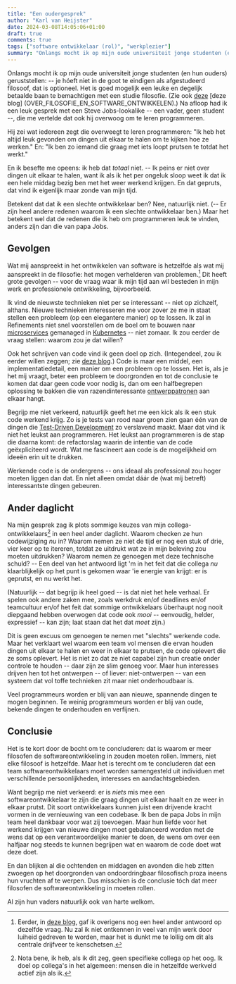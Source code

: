 ```yaml
---
title: "Een oudergesprek"
author: "Karl van Heijster"
date: 2024-03-08T14:05:06+01:00
draft: true
comments: true
tags: ["software ontwikkelaar (rol)", "werkplezier"]
summary: "Onlangs mocht ik op mijn oude universiteit jonge studenten (en hun ouders) geruststellen: het is goed mogelijk een leuke en degelijk betaalde baan te bemachtigen met een studie filosofie. Na afloop had ik een leuk gesprek met een Steve Jobs-lookalike -- een vader, geen student --, die me vertelde dat ook hij overwoog om te leren programmeren. Hij zei wat iedereen zegt die overweegt te leren programmeren: \"Ik heb het altijd leuk gevonden om dingen uit elkaar te halen om te kijken hoe ze werken.\" -- En ik besefte me opeens: ik heb dat *totaal* niet."
---
```


Onlangs mocht ik op mijn oude universiteit jonge studenten (en hun ouders) geruststellen: -- je hóeft niet in de goot te eindigen als afgestudeerd filosoof, dat is optioneel. Het is goed mogelijk een leuke en degelijk betaalde baan te bemachtigen met een studie filosofie. (Zie ook [deze](/blog/21/07/mijn-loopbaanwending/ "'Mijn loopbaanwending'") [deze blog] (OVER_FILOSOFIE_EN_SOFTWARE_ONTWIKKELEN).) Na afloop had ik een leuk gesprek met een Steve Jobs-lookalike -- een vader, geen student --, die me vertelde dat ook hij overwoog om te leren programmeren. 


Hij zei wat iedereen zegt die overweegt te leren programmeren: "Ik heb het altijd leuk gevonden om dingen uit elkaar te halen om te kijken hoe ze werken." En: "Ik ben zo iemand die graag met iets loopt prutsen te totdat het werkt."


En ik besefte me opeens: ik heb dat *totaal* niet. -- Ik peins er niet over dingen uit elkaar te halen, want ik als ik het per ongeluk sloop weet ik dat ik een hele middag bezig ben met het weer werkend krijgen. En dat gepruts, dat vind ik eigenlijk maar zonde van mijn tijd.


Betekent dat dat ik een slechte ontwikkelaar ben? Nee, natuurlijk niet. (-- Er zijn heel andere redenen waarom ik een slechte ontwikkelaar ben.) Maar het betekent wel dat de redenen die ik heb om programmeren leuk te vinden, anders zijn dan die van papa Jobs.


## Gevolgen


Wat mij aanspreekt in het ontwikkelen van software is hetzelfde als wat mij aanspreekt in de filosofie: het mogen verhelderen van problemen.[^1] Dit heeft grote gevolgen -- voor de vraag waar ik mijn tijd aan wil besteden in mijn werk en professionele ontwikkeling, bijvoorbeeld. 


Ik vind de nieuwste technieken niet per se interessant -- niet op zichzelf, althans. Nieuwe technieken interesseren me voor zover ze me in staat stellen een probleem (op een elegantere manier) op te lossen. Ik zal in Refinements niet snel voorstellen om de boel om te bouwen naar [microservices](https://microservices.io/) gemanaged in [Kubernetes](https://kubernetes.io/) -- niet zomaar. Ik zou eerder de vraag stellen: waarom zou je dat willen?


Ook het schrijven van code vind ik geen doel op zich. (Integendeel, zou ik eerder willen zeggen; zie [deze blog](/blog/21/08/moet-je-dit-willen-testen/ "'Moet je dit willen testen?'").) Code is maar een middel, een implementatiedetail, een manier om een probleem op te lossen. Het is, als je het mij vraagt, beter een probleem te doorgronden en tot de conclusie te komen dat daar geen code voor nodig is, dan om een halfbegrepen oplossing te bakken die van razendinteressante [ontwerppatronen](/tags/ontwerppatronen/ "Blogs met de tag 'ontwerppatronen'") aan elkaar hangt.


Begrijp me niet verkeerd, natuurlijk geeft het me een kick als ik een stuk code werkend krijg. Zo is je tests van rood naar groen zien gaan één van de dingen die [Test-Driven Development](/tags/test-driven-development/ "Blogs met de tag 'test-driven development'") zo verslavend maakt. Maar dat vind ik niet het leukst aan programmeren. Het leukst aan programmeren is de stap die daarna komt: de refactorslag waarin de intentie van de code geëxpliciteerd wordt. Wat me fascineert aan code is de mogelijkheid om ideeën erin uit te drukken. 


Werkende code is de ondergrens -- ons ideaal als professional zou hoger moeten liggen dan dat. En niet alleen omdat dáár de (wat mij betreft) interessantste dingen gebeuren.


## Ander daglicht


Na mijn gesprek zag ik plots sommige keuzes van mijn collega-ontwikkelaars[^2] in een heel ander daglicht. Waarom checken ze hun codewijziging *nu* in? Waarom nemen ze niet de tijd er nog een stuk of drie, vier keer op te itereren, totdat ze uitdrukt wat ze in mijn beleving zou moeten uitdrukken? Waarom nemen ze genoegen met deze technische schuld? -- Een deel van het antwoord ligt 'm in het feit dat die collega *nu* klaarblijkelijk op het punt is gekomen waar 'ie energie van krijgt: er is geprutst, en nu werkt het.


(Natuurlijk -- dat begrijp ik heel goed -- is dat niet het hele verhaal. Er spelen ook andere zaken mee, zoals werkdruk en/of deadlines en/of teamcultuur en/of het feit dat sommige ontwikkelaars überhaupt nog nooit diepgaand hebben overwogen dat code ook *mooi* -- eenvoudig, helder, expressief -- kan zijn; laat staan dat het dat *moet* zijn.)


Dit is geen excuus om genoegen te nemen met "slechts" werkende code. Maar het verklaart wel waarom een team vol mensen die ervan houden dingen uit elkaar te halen en weer in elkaar te prutsen, de code oplevert die ze soms oplevert. Het is niet zo dat ze niet capabel zijn hun creatie onder controle te houden -- daar zijn ze slim genoeg voor. Maar hun interesses drijven hen tot het ontwerpen -- of liever: niet-ontwerpen -- van een systeem dat vol toffe technieken zit maar niet onderhoudbaar is.


Veel programmeurs worden er blij van aan nieuwe, spannende dingen te mogen beginnen. Te weinig programmeurs worden er blij van oude, bekende dingen te onderhouden en verfijnen.


## Conclusie


Het is te kort door de bocht om te concluderen: dat is waarom er meer filosofen de softwareontwikkeling in zouden moeten rollen. Immers, niet elke filosoof is hetzelfde. Maar het is terecht om te concluderen dat een team softwareontwikkelaars moet worden samengesteld uit individuen met verschillende persoonlijkheden, interesses en aandachtsgebieden.


Want begrijp me niet verkeerd: er is *niets* mis mee een softwareontwikkelaar te zijn die graag dingen uit elkaar haalt en ze weer in elkaar prutst. Dit soort ontwikkelaars kunnen juist een drijvende kracht vormen in de vernieuwing van een codebase. Ik ben de papa Jobs in mijn team heel dankbaar voor wat zij toevoegen. Maar hun liefde voor het werkend krijgen van nieuwe dingen moet gebalanceerd worden met de wens dat op een verantwoordelijke manier te doen, de wens om over een halfjaar nog steeds te kunnen begrijpen wat en waarom de code doet wat deze doet.


En dan blijken al die ochtenden en middagen en avonden die heb zitten zwoegen op het doorgronden van ondoordringbaar filosofisch proza ineens hun vruchten af te werpen. Dus misschien is de conclusie tóch dat meer filosofen de softwareontwikkeling in moeten rollen. 


Al zijn hun vaders natuurlijk ook van harte welkom.


[^1]: Eerder, in [deze blog](/blog/23/05/waar-doe-je-het-voor/ "'Waar doe je het voor?'"), gaf ik overigens nog een heel ander antwoord op dezelfde vraag. Nu zal ik niet ontkennen in veel van mijn werk door luiheid gedreven te worden, maar het is dunkt me te lollig om dit als centrale drijfveer te kenschetsen.  


[^2]: Nota bene, ik heb, als ik dit zeg, geen specifieke collega op het oog. Ik doel op collega's in het algemeen: mensen die in hetzelfde werkveld actief zijn als ik.
